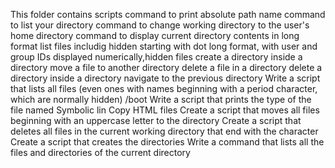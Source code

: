 This folder contains scripts
command to print absolute path name
command to list your directory
command to change working directory to the user's home directory
command to display current directory contents in long format
list files includig hidden starting with dot
long format, with user and group IDs displayed numerically,hidden files
create a directory inside a directory
move a file to another directory
delete a file in a directory
delete a directory inside a directory
navigate to the previous directory
Write a script that lists all files (even ones with names beginning with a period character, which are normally hidden) /boot
Write a script that prints the type of the file named
Symbolic lin
Copy HTML files
Create a script that moves all files beginning with an uppercase letter to the directory
Create a script that deletes all files in the current working directory that end with the character
Create a script that creates the directories
Write a command that lists all the files and directories of the current directory
